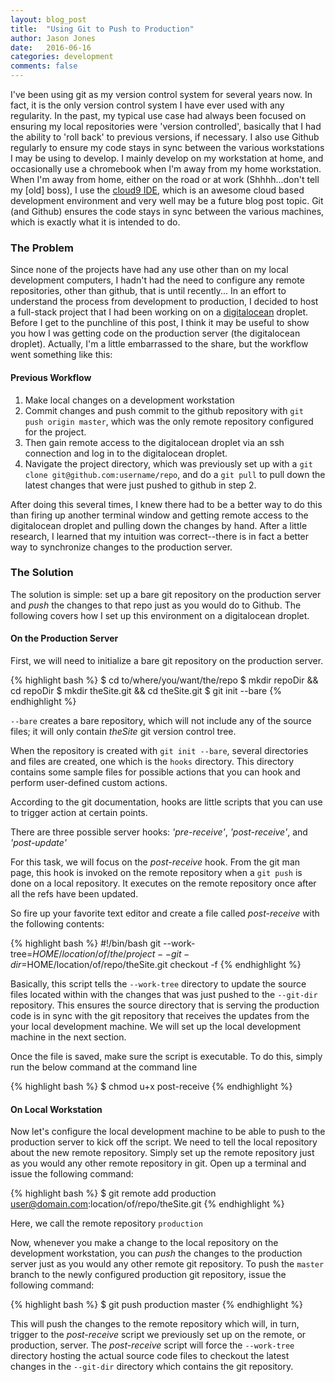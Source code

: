 ```yaml
---
layout: blog_post
title:  "Using Git to Push to Production"
author: Jason Jones
date:   2016-06-16
categories: development
comments: false
---
```


I've been using git as my version control system for several years now.  In fact, it is
the only version control system I have ever used with any regularity.  In the past, my typical
use case had always been focused on ensuring my local repositories were 'version controlled',
basically that I had the ability to 'roll back' to previous versions, if necessary.  I also use
Github regularly to ensure my code stays in sync between the various workstations I may be using to
develop.  I mainly develop on my workstation at home, and occasionally use a chromebook when I'm
away from my home workstation. When I'm away from home, either on the road or at work
(Shhhh...don't tell my [old] boss), I use the [cloud9 IDE](https://c9.io), which is an awesome cloud based development
environment and very well may be a future blog post topic.  Git (and Github) ensures the code
stays in sync between the various machines, which is exactly what it is intended to do.

### The Problem
Since none of the projects have had any use other than on my local development computers, I hadn't
had the need to configure any remote repositories, other than github, that is until recently...
In an effort to understand the process from development to production, I decided to host a
full-stack project that I had been working on on a [digitalocean](https://digitalocean.com) droplet.  Before I get to the
punchline of this post, I think it may be useful to show you how I was getting code on the
production server (the digitalocean droplet).  Actually, I'm a little embarrassed to the share,
but the workflow went something like this:

#### Previous Workflow
1. Make local changes on a development workstation
2. Commit changes and push commit to the github repository with `git push origin master`, which
was the only remote repository configured for the project.
3. Then gain remote access to the digitalocean droplet via an ssh connection and log in to the
digitalocean droplet.
4. Navigate the project directory, which was previously set up with a
`git clone git@github.com:username/repo`, and do a `git pull` to pull down the latest changes
that were just pushed to github in step 2.

After doing this several times, I knew there had to be a better way to do this than firing
up another terminal window and getting remote access to the digitalocean droplet and pulling down
the changes by hand.  After a little research, I learned that my intuition was correct--there
is in fact a better way to synchronize changes to the production server.

### The Solution
The solution is simple: set up a bare git repository on the production server and *push* the changes
to that repo just as you would do to Github.  The following covers how I set up this environment
on a digitalocean droplet.

#### On the Production Server
First, we will need to initialize a bare git repository on the production server.

{% highlight bash %}
$ cd to/where/you/want/the/repo
$ mkdir repoDir && cd repoDir
$ mkdir theSite.git && cd theSite.git
$ git init --bare
{% endhighlight %}

`--bare` creates a bare repository, which will not include any of the source files; it will only
contain _theSite_ git version control tree.

When the repository is created with `git init --bare`, several directories and files are created,
one which is the `hooks` directory.  This directory contains some sample files for possible actions
that you can hook and perform user-defined custom actions.

According to the git documentation, hooks are little scripts that you can use to trigger action
at certain points.

There are three possible server hooks: _'pre-receive'_, _'post-receive'_, and _'post-update'_

For this task, we will focus on the _post-receive_ hook.  From the git man page, this hook is
invoked on the remote repository when a `git push` is done on a local repository.  It executes on
the remote repository once after all the refs have been updated.

So fire up your favorite text editor and create a file called _post-receive_ with the following
contents:

{% highlight bash %}
#!/bin/bash
git --work-tree=$HOME/location/of/the/project --git-dir=$HOME/location/of/repo/theSite.git checkout -f
{% endhighlight %}

Basically, this script tells the `--work-tree` directory to update the source files located within
with the changes that was just pushed to the `--git-dir` repository.  This ensures the
source directory that is serving the production code is in sync with the git repository that
receives the updates from the your local development machine.  We will set up the local development
machine in the next section.

Once the file is saved, make sure the script is executable.  To do this, simply run the below
command at the command line

{% highlight bash %}
$ chmod u+x post-receive
{% endhighlight %}

#### On Local Workstation

Now let's configure the local development machine to be able to push to the production server to
kick off the script.  We need to tell the local repository about the new remote repository.  Simply
set up the remote repository just as you would any other remote repository in git.  Open up a
terminal and issue the following command:

{% highlight bash %}
$ git remote add production user@domain.com:location/of/repo/theSite.git
{% endhighlight %}

Here, we call the remote repository `production`

Now, whenever you make a change to the local repository on the development workstation, you can _push_
the changes to the production server just as you would any other remote git repository.  To push the
`master` branch to the newly configured production git repository, issue the following command:

{% highlight bash %}
$ git push production master
{% endhighlight %}

This will push the changes to the remote repository which will, in turn, trigger to the _post-receive_
script we previously set up on the remote, or production, server.  The _post-receive_ script will
force the `--work-tree` directory hosting the actual source code files to checkout the latest
changes in the `--git-dir` directory which contains the git repository.

